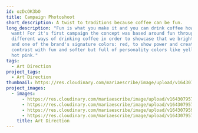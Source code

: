 ```yaml
---
id: ozDcOK3bO
title: Campaign Photoshoot
short_description: A twist to traditions because coffee can be fun.
long_description: "Fun is what you make it and you can drink coffee however you
  want! For it's first campaign the concept was based around fun through the
  different ways of drinking coffee in order to showcase that we bright colors
  and one of the brand's signature colors: red, to show power and create
  contrast with fun and softer but full of personality colors like yellow and
  hot pink."
tags:
  - Art Direction
project_tags:
  - Art Direction
thumbnail: https://res.cloudinary.com/mariaescribe/image/upload/v1643079578/CT.1.2_lyqtb5.jpg
project_images:
  - images:
      - https://res.cloudinary.com/mariaescribe/image/upload/v1643079578/CT.1.2_lyqtb5.jpg
      - https://res.cloudinary.com/mariaescribe/image/upload/v1643079579/CT.1.3_rt197i.jpg
      - https://res.cloudinary.com/mariaescribe/image/upload/v1643079596/CT.1.4_qrcgsi.jpg
      - https://res.cloudinary.com/mariaescribe/image/upload/v1643079578/CT.1.5_zyhhl1.jpg
    title: Art Direction
---
```

